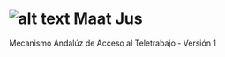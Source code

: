 # ![alt text](https://github.com/luisfdz-jda/MaatJus/blob/master/MaatJus.ico) Maat Jus
Mecanismo Andalúz de Acceso al Teletrabajo - Versión 1
